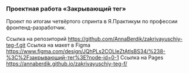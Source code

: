 ### Проектная работа «Закрывающий тег»

Проект по итогам четвёртого спринта в Я.Практикум по профессии фронтенд-разработчик.

Ссылка на репозиторий https://github.com/AnnaBerdik/zakrivayuschiy-teg-f.git
Ссылка на макет в Figma https://www.figma.com/design/JQhPLs2COLIeZtAtlsBS34/%238-%3C%2Fзакрывающий-тег%3E?node-id=0-1
Ссылка на Pages https://annaberdik.github.io/zakrivayuschiy-teg-f/

